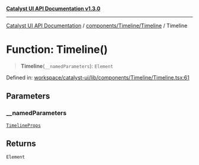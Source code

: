 [**Catalyst UI API Documentation v1.3.0**](../../../../README.md)

---

[Catalyst UI API Documentation](../../../../README.md) / [components/Timeline/Timeline](../README.md) / Timeline

# Function: Timeline()

> **Timeline**(`__namedParameters`): `Element`

Defined in: [workspace/catalyst-ui/lib/components/Timeline/Timeline.tsx:61](https://github.com/TheBranchDriftCatalyst/catalyst-ui/blob/main/lib/components/Timeline/Timeline.tsx#L61)

## Parameters

### \_\_namedParameters

[`TimelineProps`](../interfaces/TimelineProps.md)

## Returns

`Element`
